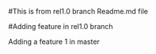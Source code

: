 #This is from rel1.0 branch Readme.md file

#Adding feature in rel1.0 branch

Adding a feature 1 in master
